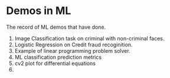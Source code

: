 # Demos in ML

The record of ML demos that have done.
1. Image Classification task on criminal with non-criminal faces.
2. Logistic Regression on Credit fraud recoginition.
3. Example of linear programming problem solver.
4. ML classification prediction metrics
5. cv2 plot for differential equations
6. 
